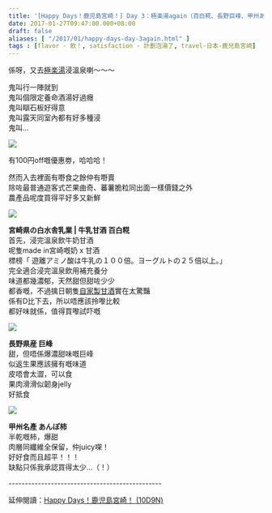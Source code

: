 ```yaml
---
title: '[Happy Days！鹿児島宮崎！] Day 3：極楽湯again（百白糀、長野巨峰、甲州あんぽ柿）'
date: 2017-01-27T09:47:00.000+08:00
draft: false
aliases: [ "/2017/01/happy-days-day-3again.html" ]
tags : [flavor - 飲！, satisfaction - 計劃泡湯了, travel-日本-鹿兒島宮崎]
---
```


係呀，又去[極楽湯](https://hidie.net/kojkmi2f/)浸溫泉喇～～～  
  
鬼叫行一陣就到  
鬼叫個限定養命酒湯好過癮  
鬼叫瞓石板好得意  
鬼叫露天同室內都有好多種浸  
鬼叫...  

![](/images/kojkmi3e1.jpg)

有100円off嘅優惠劵，哈哈哈！  
  
然而入去裡面有嘢食之餘仲有嘢賣  
除咗最普通遊客式芒果曲奇、蕃薯脆粒同出面一樣價錢之外  
農產品呢度買得平好多又新鮮  

![](/images/kojkmi3e.jpg)

**宮崎県の白水舎乳業 | 牛乳甘酒 百白糀**  
首先，浸完溫泉飲牛奶甘酒  
呢隻made in宮崎嘅奶 x 甘酒  
標榜「 遊離アミノ酸は牛乳の１００倍。ヨーグルトの２５倍以上。」  
完全適合浸完溫泉飲用補充養分  
味道都幾濃郁，天然甜但甜咗少少  
都香嘅，不過擒日朝隻[自家製甘酒](https://hidie.net/kojkmi2a/)實在太驚豔  
係有D比下去，所以唔應該拎嚟比較  
都好味就係，值得買嚟試吓嘅  

![](/images/kojkmi3e2.jpg)

**長野県産 巨峰**  
甜，但唔係爆濃甜味嘅巨峰  
似返生果應該擁有嘅味道  
皮唔會太澀，可以食  
果肉滑滑似韌身jelly  
好抵食  

![](/images/kojkmi3e3.jpg)

**甲州名產 あんぽ柿**  
半乾嘅柿，爆甜  
肉層同纖維全保留，仲juicy㗎！  
好好食而且超平！！！  
缺點只係我承認買得太少...（！）  
  
\-----------------------------------------------  
  
延伸閱讀：[Happy Days！鹿児島宮崎！ (10D9N)](https://hidie.net/kojkmi10d9n/)
